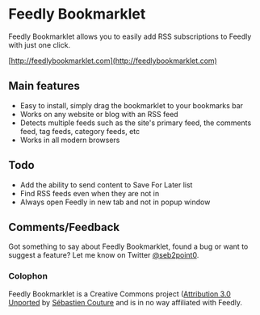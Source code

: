 # Feedly Bookmarklet
Feedly Bookmarklet allows you to easily add RSS subscriptions to Feedly with just one click. 

[http://feedlybookmarklet.com](http://feedlybookmarklet.com)

## Main features
- Easy to install, simply drag the bookmarklet to your bookmarks bar
- Works on any website or blog with an RSS feed
- Detects multiple feeds such as the site's primary feed, the comments feed, tag feeds, category feeds, etc
- Works in all modern browsers

## Todo
- Add the ability to send content to Save For Later list
- Find RSS feeds even when they are not in <head>
- Always open Feedly in new tab and not in popup window

## Comments/Feedback
Got something to say about Feedly Bookmarklet, found a bug or want to suggest a feature? Let me know on Twitter [@seb2point0](http://twitter.com/seb2point0).

### Colophon
Feedly Bookmarklet is a Creative Commons project ([Attribution 3.0 Unported](http://creativecommons.org/licenses/by/3.0/deed.en_US) by [Sébastien Couture](http://sebastiencouture.com) and is in no way affiliated with Feedly. 